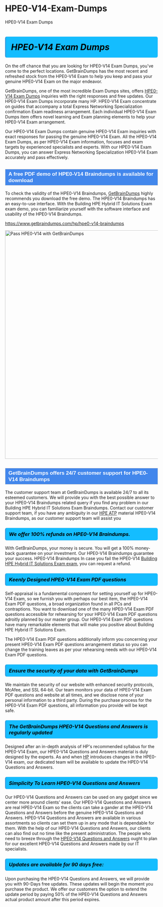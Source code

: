 # HPE0-V14-Exam-Dumps
HPE0-V14 Exam Dumps
<h1><strong><span style="display: block; color: #000000; background: #14BDFF; border: 0.5px solid #AED6F1; border-left: 3px solid #3498DB; padding: .6em; border-radius: 6px;">                     <em>HPE0-V14 <span class="exam_variation">Exam Dumps</span> </em>                </span></strong>            </h1>                        <p>On the off chance that you are looking for HPE0-V14 <span class="exam_variation">Exam Dumps</span>, you've come to the perfect locations.             GetBrainDumps has the most recent and refreshed stock from the HPE0-V14 Exam to help you keep and pass your genuine HPE0-V14 Exam on the major endeavor.</p>                        <p>GetBrainDumps, one of the most incredible <span class="exam_variation">Exam Dumps</span> sites, offers <a href="https://www.getbraindumps.com/hp/hpe0-v14-braindumps">HPE0-V14 <span class="exam_variation">Exam Dumps</span></a> inquiries with the right responses and free updates. Our HPE0-V14 <span class="exam_variation">Exam Dumps</span> incorporate             many HP. HPE0-V14 Exam concentrate on guides that accompany a total Express Networking Specialization confirmation Exam readiness arrangement. Each individual             HPE0-V14 <span class="exam_variation">Exam Dumps</span> item offers novel learning and Exam planning elements to help your HPE0-V14 Exam arrangement.</p>                        <p>Our HPE0-V14 <span class="exam_variation">Exam Dumps</span> contain genuine HPE0-V14 Exam inquiries with exact responses for passing the genuine HPE0-V14 Exam. All the HPE0-V14 <span class="exam_variation">Exam Dumps</span>,             as per HPE0-V14 Exam information, focuses and exam targets by experienced specialists and experts. With our HPE0-V14 <span class="exam_variation">Exam Dumps</span>, you can answer             Express Networking Specialization HPE0-V14 Exam accurately and pass effectively.</p>                        <h2 style="background: #4287ec; border: 1px solid #cccccc; padding: 5px 10px;">                <span style="color: #ffffff;">                    <span style="font-size: 11pt;">                        <span style="line-height: normal;">                            <span style="font-family: Calibri,sans-serif;">                                <strong>                                    <span style="font-size: 13.0pt;">A free PDF demo of HPE0-V14 <span class="exam_variation2">Braindumps</span> is available for download</span>                                </strong>                            </span>                        </span>                    </span>                </span>            </h2>                        <p>To check the validity of the HPE0-V14 <span class="exam_variation2">Braindumps</span>, <a href="https://www.getbraindumps.com/">GetBrainDumps</a> highly recommends you download the free demo. The HPE0-V14 <span class="exam_variation2">Braindumps</span> has an easy-to-use interface.             With the Building HPE Hybrid IT Solutions Exam exam demo, you can familiarize yourself with the software interface and usability of the HPE0-V14 <span class="exam_variation2">Braindumps</span>.</p>                        <p><a href="https://www.getbraindumps.com/hp/hpe0-v14-braindumps">https://www.getbraindumps.com/hp/hpe0-v14-braindumps</a></p>                        <p><a href="https://www.getbraindumps.com/"><img src="https://www.getbraindumps.com/images/get-updated-exam-questions-with-discount-getbraindumps.jpg" class="postImage" alt="Pass HPE0-V14 with GetBrainDumps" width="750"></a></p>                            <h2 style="background: #4287ec; border: 1px solid #cccccc; padding: 5px 10px;">                <span style="color: #ffffff;">                    <span style="font-size: 11pt;">                        <span style="line-height: normal;">                            <span style="font-family: Calibri,sans-serif;">                                <strong>                                    <span style="font-size: 13.0pt;">GetBrainDumps offers 24/7 customer support for HPE0-V14 <span class="exam_variation2">Braindumps</span> </span>                                </strong>                            </span>                        </span>                    </span>                </span>            </h2>                        <p>The customer support team at GetBrainDumps is available 24/7 to all its esteemed customers. We will provide you with the best possible answer to your HPE0-V14 <span class="exam_variation2">Braindumps</span>            related query if you find any problem in our Building HPE Hybrid IT Solutions Exam <span class="exam_variation2">Braindumps</span>. Contact our customer support team, if you have any ambiguity in             our <a href="https://www.getbraindumps.com/hp/hpe-atp-braindumps.html">HPE ATP</a> material HPE0-V14 <span class="exam_variation2">Braindumps</span>, as our customer support team will assist you</p>                        <h3>                <strong>                    <span style="display: block; color: #000000; background: #14BDFF; border: 0.5px solid #AED6F1; border-left: 3px solid #3498DB; padding: .6em; border-radius: 6px;">                        <em>We offer 100% refunds on HPE0-V14 <span class="exam_variation2">Braindumps</span>.</em>                    </span>                </strong>            </h3>                        <p>With GetBrainDumps, your money is secure. You will get a 100% money-back guarantee on your investment. Our HPE0-V14 <span class="exam_variation2">Braindumps</span> guarantee your success.             HPE0-V14 <span class="exam_variation2">Braindumps</span> In case you fail the HPE0-V14 <a href="https://www.getbraindumps.com/hp/hpe0-v14-braindumps">Building HPE Hybrid IT Solutions Exam exam</a>, you can request a refund.</p>                        <h3>                <strong>                    <span style="display: block; color: #000000; background: #14BDFF; border: 0.5px solid #AED6F1; border-left: 3px solid #3498DB; padding: .6em; border-radius: 6px;">                        <em>Keenly Designed HPE0-V14 <span class="exam_variation3">Exam PDF questions</span></em>                    </span>                </strong>            </h3>                        <p>Self-appraisal is a fundamental component for setting yourself up for HPE0-V14 Exam, so we furnish you with perhaps our best item, the HPE0-V14 <span class="exam_variation3">Exam PDF questions</span>,             a broad organization found in all PCs and contraptions. You want to download one of the many HPE0-V14 <span class="exam_variation3">Exam PDF questions</span> accessible for rehearsing for your             HPE0-V14 <span class="exam_variation3">Exam PDF questions</span> adroitly planned by our master group. Our HPE0-V14 <span class="exam_variation3">Exam PDF questions</span> have many remarkable elements that will make you             positive about Building HPE Hybrid IT Solutions Exam.</p>                        <p>The HPE0-V14 <span class="exam_variation3">Exam PDF questions</span> additionally inform you concerning your present HPE0-V14 <span class="exam_variation3">Exam PDF questions</span> arrangement status so you can change the training             leaves as per your rehearsing needs with our HPE0-V14 <span class="exam_variation3">Exam PDF questions</span>.</p>                        <h3>                <strong>                    <span style="display: block; color: #000000; background: #14BDFF; border: 0.5px solid #AED6F1; border-left: 3px solid #3498DB; padding: .6em; border-radius: 6px;">                        <em>Ensure the security of your data with GetBrainDumps </em>                    </span>                </strong>            </h3>                        <p>We maintain the security of our website with enhanced security protocols, McAfee, and SSL 64-bit. Our team monitors your data of HPE0-V14 <span class="exam_variation3">Exam PDF questions</span> and website at all times,             and we disclose none of your personal information to a third party. During the purchase process for the HPE0-V14 <span class="exam_variation3">Exam PDF questions</span>, all information you provide will be kept safe.</p>                        <h3>                <strong>                    <span style="display: block; color: #000000; background: #14BDFF; border: 0.5px solid #AED6F1; border-left: 3px solid #3498DB; padding: .6em; border-radius: 6px;">                        <em>The GetBrainDumps HPE0-V14 <span class="exam_variation4">Questions and Answers</span> is regularly updated </em>                    </span>                </strong>            </h3>                        <p>Designed after an in-depth analysis of HP's recommended syllabus for the HPE0-V14 Exam, our HPE0-V14 <span class="exam_variation4">Questions and Answers</span> material is duly designed by the experts.             As and when <a href="https://www.getbraindumps.com/hp-braindumps.html">HP</a> introduces changes in the HPE0-V14 exam, our dedicated team will be available to update the HPE0-V14 <span class="exam_variation4">Questions and Answers</span>.</p>                        <h3>                <strong>                    <span style="display: block; color: #000000; background: #14BDFF; border: 0.5px solid #AED6F1; border-left: 3px solid #3498DB; padding: .6em; border-radius: 6px;">                        <em>Simplicity To Learn HPE0-V14 <span class="exam_variation4">Questions and Answers</span></em>                    </span>                </strong>            </h3>                        <p>Our HPE0-V14 <span class="exam_variation4">Questions and Answers</span> can be used on any gadget since we center more around clients' ease. Our HPE0-V14 <span class="exam_variation4">Questions and Answers</span> are real HPE0-V14 Exam             so the clients can take a gander at the HPE0-V14 <span class="exam_variation4">Questions and Answers</span> before the genuine HPE0-V14 <span class="exam_variation4">Questions and Answers</span>. HPE0-V14 <span class="exam_variation4">Questions and Answers</span> are available in various assortments             so clients can set them up in any mode that is dependable for them. With the help of our HPE0-V14 <span class="exam_variation4">Questions and Answers</span>, our clients can also find out no time like the present administration.             The people who need to breeze through the <a href="https://www.getbraindumps.com/hp/hpe0-v14-braindumps">HPE0-V14 <span class="exam_variation4">Questions and Answers</span></a> ought to plan for our excellent HPE0-V14 <span class="exam_variation4">Questions and Answers</span> made by our IT specialists.</p>                        <h3>                <strong>                    <span style="display: block; color: #000000; background: #14BDFF; border: 0.5px solid #AED6F1; border-left: 3px solid #3498DB; padding: .6em; border-radius: 6px;">                        <em>Updates are available for 90 days free:</em>                    </span>                </strong>            </h3>                        <p>Upon purchasing the HPE0-V14 <span class="exam_variation4">Questions and Answers</span>, we will provide you with 90-Days free updates. These updates will begin the moment you purchase the product.             We offer our customers the option to extend the update period by paying 50% of the HPE0-V14 <span class="exam_variation4">Questions and Answers</span> actual product amount after this period expires.</p>                    
